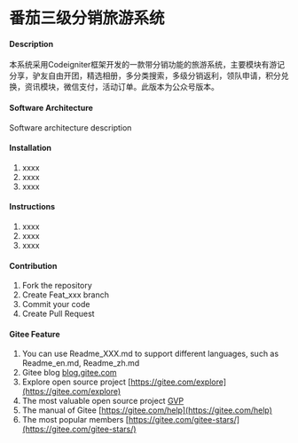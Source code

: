 # 番茄三级分销旅游系统

#### Description
本系统采用Codeigniter框架开发的一款带分销功能的旅游系统，主要模块有游记分享，驴友自由开团，精选相册，多分类搜索，多级分销返利，领队申请，积分兑换，资讯模块，微信支付，活动订单。此版本为公众号版本。

#### Software Architecture
Software architecture description

#### Installation

1. xxxx
2. xxxx
3. xxxx

#### Instructions

1. xxxx
2. xxxx
3. xxxx

#### Contribution

1. Fork the repository
2. Create Feat_xxx branch
3. Commit your code
4. Create Pull Request


#### Gitee Feature

1. You can use Readme\_XXX.md to support different languages, such as Readme\_en.md, Readme\_zh.md
2. Gitee blog [blog.gitee.com](https://blog.gitee.com)
3. Explore open source project [https://gitee.com/explore](https://gitee.com/explore)
4. The most valuable open source project [GVP](https://gitee.com/gvp)
5. The manual of Gitee [https://gitee.com/help](https://gitee.com/help)
6. The most popular members  [https://gitee.com/gitee-stars/](https://gitee.com/gitee-stars/)
